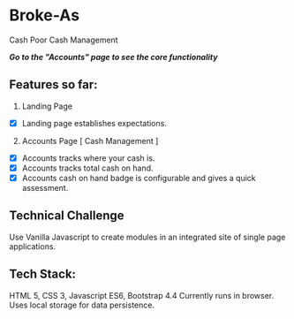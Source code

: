 # Broke-As
Cash Poor Cash Management

**_Go to the "Accounts" page to see the core functionality_**

## Features so far:
1. Landing Page
- [x] Landing page establishes expectations.
2. Accounts Page [ Cash Management ]
- [x] Accounts tracks where your cash is.
- [x] Accounts tracks total cash on hand.
- [x] Accounts cash on hand badge is configurable and gives a quick assessment.

## Technical Challenge
Use Vanilla Javascript to create modules in an integrated site of single page applications.

## Tech Stack:
HTML 5, CSS 3, Javascript ES6, Bootstrap 4.4
Currently runs in browser. Uses local storage for data persistence.
